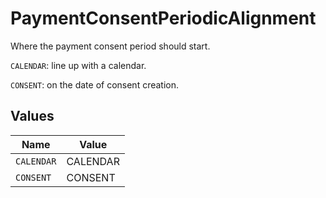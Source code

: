 # PaymentConsentPeriodicAlignment

Where the payment consent period should start.

`CALENDAR`: line up with a calendar.

`CONSENT`: on the date of consent creation.


## Values

| Name       | Value      |
| ---------- | ---------- |
| `CALENDAR` | CALENDAR   |
| `CONSENT`  | CONSENT    |